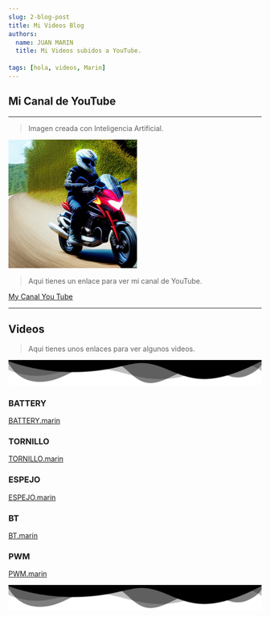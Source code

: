 ```yaml
---
slug: 2-blog-post
title: Mi Videos Blog
authors:
  name: JUAN MARIN
  title: Mi Videos subidos a YouTube.

tags: [hola, videos, Marin]
---
```


## Mi Canal de YouTube

---

> Imagen creada con Inteligencia Artificial.

![juan](../static/img-png/moto.png)

> Aqui tienes un enlace para ver mi canal de YouTube.

[My Canal You Tube](https://www.youtube.com/@juanmarin5371)

---

## Videos

> Aqui tienes unos enlaces para ver algunos videos.

![ondas](../static/img-svg/ondas1.svg)

### BATTERY

[BATTERY.marin](https://www.youtube.com/watch?v=9AQb_7e6Ss0&t=15s)

### TORNILLO

[TORNILLO.marin](https://www.youtube.com/shorts/nHqt-nYlgUY)

### ESPEJO

[ESPEJO.marin](https://www.youtube.com/watch?v=FOlwPYiPXpU)

### BT

[BT.marin](https://www.youtube.com/watch?v=CG3N1uKgK6Q&t=4s)

### PWM

[PWM.marin](https://www.youtube.com/watch?v=DEhfrV_MPi4&t=6s)

![ondas](../static/img-svg/ondas1.svg)
